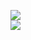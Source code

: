 [![](https://img.shields.io/badge/Made%20With-Github%20Spray-lightgrey.svg?style=for-the-badge&logo=github)](https://github.com/Annihil/github-spray#26685)  
[![](https://i.imgur.com/2DrTn0Z.gif)](https://github.com/Annihil/github-spray)